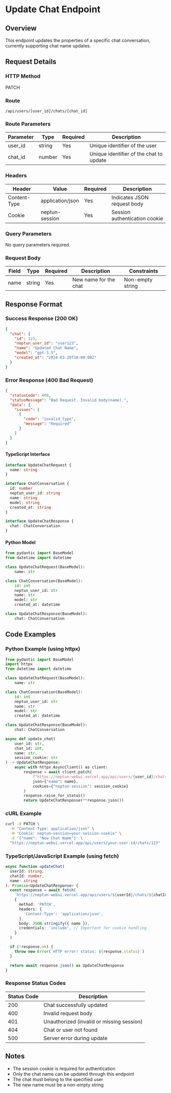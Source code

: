 # Update Chat Endpoint

## Overview

This endpoint updates the properties of a specific chat conversation, currently supporting chat name updates.

## Request Details

### HTTP Method

PATCH

### Route

`/api/users/[user_id]/chats/[chat_id]`

### Route Parameters

| Parameter | Type   | Required | Description                             |
| --------- | ------ | -------- | --------------------------------------- |
| user_id   | string | Yes      | Unique identifier of the user           |
| chat_id   | number | Yes      | Unique identifier of the chat to update |

### Headers

| Header       | Value            | Required | Description                   |
| ------------ | ---------------- | -------- | ----------------------------- |
| Content-Type | application/json | Yes      | Indicates JSON request body   |
| Cookie       | neptun-session   | Yes      | Session authentication cookie |

### Query Parameters

No query parameters required.

### Request Body

| Field | Type   | Required | Description           | Constraints      |
| ----- | ------ | -------- | --------------------- | ---------------- |
| name  | string | Yes      | New name for the chat | Non-empty string |

## Response Format

### Success Response (200 OK)

```json
{
  "chat": {
    "id": 123,
    "neptun_user_id": "user123",
    "name": "Updated Chat Name",
    "model": "gpt-3.5",
    "created_at": "2024-03-20T10:00:00Z"
  }
}
```

### Error Response (400 Bad Request)

```json
{
  "statusCode": 400,
  "statusMessage": "Bad Request. Invalid body(name).",
  "data": {
    "issues": [
      {
        "code": "invalid_type",
        "message": "Required"
      }
    ]
  }
}
```

#### TypeScript Interface

```typescript
interface UpdateChatRequest {
  name: string
}

interface ChatConversation {
  id: number
  neptun_user_id: string
  name: string
  model: string
  created_at: string
}

interface UpdateChatResponse {
  chat: ChatConversation
}
```

#### Python Model

```python
from pydantic import BaseModel
from datetime import datetime

class UpdateChatRequest(BaseModel):
    name: str

class ChatConversation(BaseModel):
    id: int
    neptun_user_id: str
    name: str
    model: str
    created_at: datetime

class UpdateChatResponse(BaseModel):
    chat: ChatConversation
```

## Code Examples

### Python Example (using httpx)

```python
from pydantic import BaseModel
import httpx
from datetime import datetime

class UpdateChatRequest(BaseModel):
    name: str

class ChatConversation(BaseModel):
    id: int
    neptun_user_id: str
    name: str
    model: str
    created_at: datetime

class UpdateChatResponse(BaseModel):
    chat: ChatConversation

async def update_chat(
    user_id: str,
    chat_id: int,
    name: str,
    session_cookie: str
) -> UpdateChatResponse:
    async with httpx.AsyncClient() as client:
        response = await client.patch(
            f"https://neptun-webui.vercel.app/api/users/{user_id}/chats/{chat_id}",
            json={"name": name},
            cookies={"neptun-session": session_cookie}
        )
        response.raise_for_status()
        return UpdateChatResponse(**response.json())
```

### cURL Example

```bash
curl -X PATCH \
  -H "Content-Type: application/json" \
  -H "Cookie: neptun-session=your-session-cookie" \
  -d '{"name": "New Chat Name"}' \
  "https://neptun-webui.vercel.app/api/users/your-user-id/chats/123"
```

### TypeScript/JavaScript Example (using fetch)

```typescript
async function updateChat(
  userId: string,
  chatId: number,
  name: string
): Promise<UpdateChatResponse> {
  const response = await fetch(
    `https://neptun-webui.vercel.app/api/users/${userId}/chats/${chatId}`,
    {
      method: 'PATCH',
      headers: {
        'Content-Type': 'application/json',
      },
      body: JSON.stringify({ name }),
      credentials: 'include', // Important for cookie handling
    }
  )

  if (!response.ok) {
    throw new Error(`HTTP error! status: ${response.status}`)
  }

  return await response.json() as UpdateChatResponse
}
```

### Response Status Codes

| Status Code | Description                               |
| ----------- | ----------------------------------------- |
| 200         | Chat successfully updated                 |
| 400         | Invalid request body                      |
| 401         | Unauthorized (invalid or missing session) |
| 404         | Chat or user not found                    |
| 500         | Server error during update                |

## Notes

- The session cookie is required for authentication
- Only the chat name can be updated through this endpoint
- The chat must belong to the specified user
- The new name must be a non-empty string

